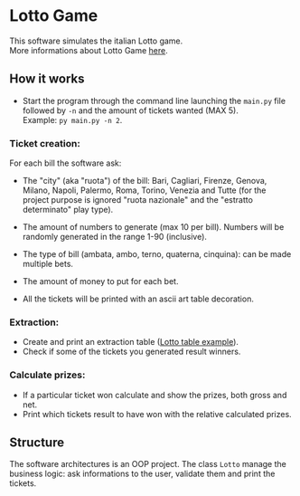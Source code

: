 # Lotto Game

This software simulates the italian Lotto game.  
More informations about Lotto Game [here](https://www.sisal.it/lotto/come-si-gioca).

## How it works

- Start the program through the command line launching the `main.py` file followed by `-n` and the amount of tickets wanted (MAX 5).  
  Example: `py main.py -n 2`.

### Ticket creation:

For each bill the software ask: 
- The "city" (aka "ruota") of the bill: Bari, Cagliari, Firenze, Genova, Milano, Napoli, Palermo, Roma, Torino, Venezia and Tutte (for the project purpose is ignored "ruota nazionale" and the "estratto determinato" play type).
- The amount of numbers to generate (max 10 per bill). Numbers will be randomly generated in the range 1-90 (inclusive).
- The type of bill (ambata, ambo, terno, quaterna, cinquina): can be made multiple bets.
- The amount of money to put for each bet.

- All the tickets will be printed with an ascii art table decoration.

### Extraction:
- Create and print an extraction table ([Lotto table example](https://www.servizitelevideo.rai.it/televideo/pub/pagina.jsp?p=786&s=0&r=Nazionale&idmenumain=0)).      
- Check if some of the tickets you generated result winners.  


### Calculate prizes: 
- If a particular ticket won calculate and show the prizes, both gross and net. 
- Print which tickets result to have won with the relative calculated prizes.


## Structure

The software architectures is an OOP project.
The class `Lotto` manage the business logic: ask informations to the user, validate them and print the tickets.
